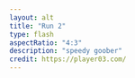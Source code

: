 ```yaml
---
layout: alt
title: "Run 2"
type: flash
aspectRatio: "4:3"
description: "speedy goober"
credit: https://player03.com/
---
```

